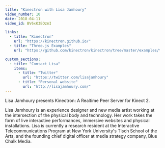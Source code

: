 ```yaml
---
title: "Kinectron with Lisa Jamhoury"
video_number: 10
date: 2018-04-11
video_id: BV6xK3EOznI

links:
  - title: "Kinectron"
    url: "https://kinectron.github.io/"
  - title: "Three.js Examples"
    url: "https://github.com/kinectron/kinectron/tree/master/examples/threejs_examples"

custom_sections:
  - title: "Contact Lisa"
    items:
      - title: "Twitter"
        url: "https://twitter.com/lisajamhoury"
      - title: "Personal website"
        url: "http://lisajamhoury.com/"
---
```


Lisa Jamhoury presents Kinectron: A Realtime Peer Server for Kinect 2. 

Lisa Jamhoury is an experience designer and new media artist working at the intersection of the physical body and technology. Her work takes the form of live interactive performances, immersive websites and physical installations. Lisa is currently a research resident at the Interactive Telecommunications Program at New York University's Tisch School of the Arts, and the founding chief digital officer at media strategy company, Blue Chalk Media.
